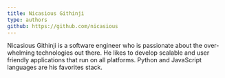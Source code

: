 ```yaml
---
title: Nicasious Githinji
type: authors
github: https://github.com/nicasious
---
```

Nicasious Githinji is a software engineer who is passionate about the over-whelming technologies out there. He likes to develop scalable and user friendly applications that run on all platforms. Python and JavaScript languages are his favorites stack. 
